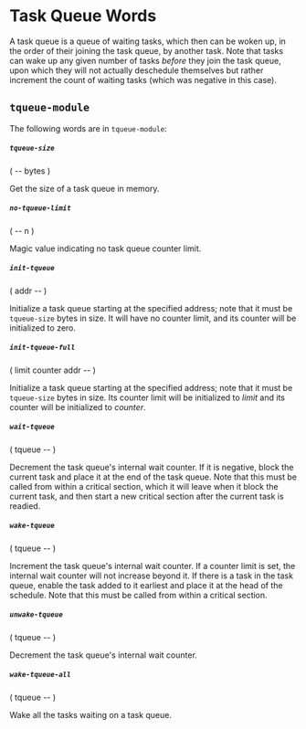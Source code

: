 # Task Queue Words

A task queue is a queue of waiting tasks, which then can be woken up, in the order of their joining the task queue, by another task. Note that tasks can wake up any given number of tasks *before* they join the task queue, upon which they will not actually deschedule themselves but rather increment the count of waiting tasks (which was negative in this case).

## `tqueue-module`

The following words are in `tqueue-module`:

##### `tqueue-size`
( -- bytes )

Get the size of a task queue in memory.

##### `no-tqueue-limit`
( -- n )

Magic value indicating no task queue counter limit.

##### `init-tqueue`
( addr -- )

Initialize a task queue starting at the specified address; note that it must be `tqueue-size` bytes in size. It will have no counter limit, and its counter will be initialized to zero.

##### `init-tqueue-full`
( limit counter addr -- )

Initialize a task queue starting at the specified address; note that it must be `tqueue-size` bytes in size. Its counter limit will be initialized to *limit* and its counter will be initialized to *counter*.

##### `wait-tqueue`
( tqueue -- )

Decrement the task queue's internal wait counter. If it is negative, block the current task and place it at the end of the task queue. Note that this must be called from within a critical section, which it will leave when it block the current task, and then start a new critical section after the current task is readied.

##### `wake-tqueue`
( tqueue -- )

Increment the task queue's internal wait counter. If a counter limit is set, the internal wait counter will not increase beyond it. If there is a task in the task queue, enable the task added to it earliest and place it at the head of the schedule. Note that this must be called from within a critical section.

##### `unwake-tqueue`
( tqueue -- )

Decrement the task queue's internal wait counter.

##### `wake-tqueue-all`
( tqueue -- )

Wake all the tasks waiting on a task queue.
